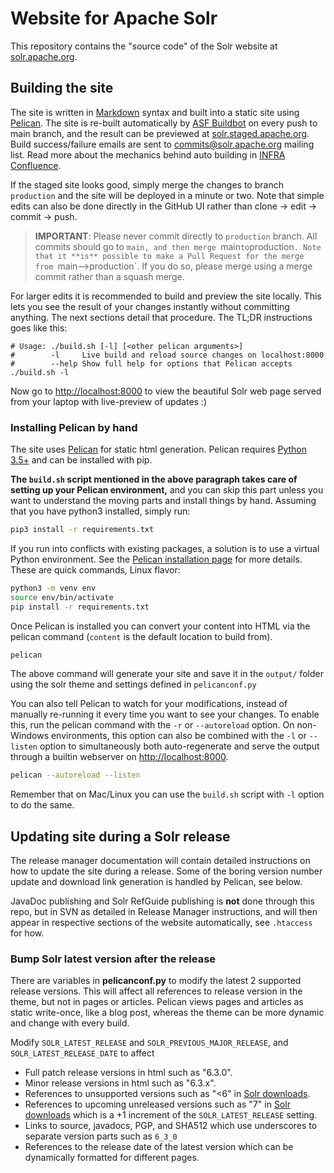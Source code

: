 # Website for Apache Solr

This repository contains the "source code" of the Solr website at [solr.apache.org](https://solr.apache.org/).

## Building the site

The site is written in [Markdown][9] syntax and built into a static site using [Pelican][1]. The site is re-built automatically by [ASF Buildbot][5] on every push to main branch, and the result can be previewed at [solr.staged.apache.org][6]. Build success/failure emails are sent to [commits@solr.apache.org][7] mailing list. Read more about the mechanics behind auto building in [INFRA Confluence][8].
 
If the staged site looks good, simply merge the changes to branch `production` and the site will be deployed in a minute or two. Note that simple edits can also be done directly in the GitHub UI rather than clone -> edit -> commit -> push.

> **IMPORTANT**: Please never commit directly to `production` branch. All commits should go to `main, and then merge `main` to `production`. Note that it **is** possible to make a Pull Request for the merge from `main-->production`. If you do so, please merge using a merge commit rather than a squash merge.

For larger edits it is recommended to build and preview the site locally. This lets you see the result of your changes instantly without committing anything. The next sections detail that procedure. The TL;DR instructions goes like this:

    # Usage: ./build.sh [-l] [<other pelican arguments>]
    #        -l     Live build and reload source changes on localhost:8000
    #        --help Show full help for options that Pelican accepts
    ./build.sh -l

Now go to <http://localhost:8000> to view the beautiful Solr web page served from your laptop with live-preview of updates :)

### Installing Pelican by hand

The site uses [Pelican][1] for static html generation. Pelican requires [Python 3.5+][4] and can be installed with pip.

**The `build.sh` script mentioned in the above paragraph takes care of setting up your Pelican environment,** and you can skip this part unless you want to understand the moving parts and install things by hand. Assuming that you have python3 installed, simply run:

```sh
pip3 install -r requirements.txt
```

If you run into conflicts with existing packages, a solution is to use a virtual Python environment. See the [Pelican installation page][2] for more details. These are quick commands, Linux flavor:

```sh
python3 -m venv env
source env/bin/activate
pip install -r requirements.txt
```

Once Pelican is installed you can convert your content into HTML via the pelican command (`content` is the default location to build from).

```sh
pelican
```

The above command will generate your site and save it in the `output/` folder using the solr theme and settings defined in `pelicanconf.py`

You can also tell Pelican to watch for your modifications, instead of manually re-running it every time you want to see your changes. To enable this, run the pelican command with the `-r` or `--autoreload` option. On non-Windows environments, this option can also be combined with the `-l` or `--listen` option to simultaneously both auto-regenerate and serve the output through a builtin webserver on <http://localhost:8000>.

```sh
pelican --autoreload --listen
```

Remember that on Mac/Linux you can use the `build.sh` script with `-l` option to do the same.

## Updating site during a Solr release

The release manager documentation will contain detailed instructions on how to update the site during a release. Some of the boring version number update and download link generation is handled by Pelican, see below.

JavaDoc publishing and Solr RefGuide publishing is **not** done through this repo, but in SVN as detailed in Release Manager instructions, and will then appear in respective sections of the website automatically, see `.htaccess` for how.

### Bump Solr latest version after the release

There are variables in **pelicanconf.py** to modify the latest 2 supported release versions. This will affect all references to release version in the theme, but not in pages or articles. Pelican views pages and articles as static write-once, like a blog post, whereas the theme can be more dynamic and change with every build.

Modify `SOLR_LATEST_RELEASE` and `SOLR_PREVIOUS_MAJOR_RELEASE`, and
`SOLR_LATEST_RELEASE_DATE` to affect

* Full patch release versions in html such as "6.3.0".
* Minor release versions in html such as "6.3.x".
* References to unsupported versions such as "<6" in [Solr downloads][3].
* References to upcoming unreleased versions such as "7" in [Solr downloads][3]
  which is a +1 increment of the `SOLR_LATEST_RELEASE` setting.
* Links to source, javadocs, PGP, and SHA512 which use underscores to separate
  version parts such as `6_3_0`
* References to the release date of the latest version which can be dynamically
  formatted for different pages.

[1]: https://blog.getpelican.com/
[2]: https://docs.getpelican.com/en/stable/install.html
[3]: https://solr.apache.org/downloads.html#about-versions-and-support
[4]: https://www.python.org/downloads/
[5]: https://ci2.apache.org/#/builders/3
[6]: https://solr.staged.apache.org
[7]: https://lists.apache.org/list.html?commits@solr.apache.org
[8]: https://wiki.apache.org/confluence/display/INFRA/Git+-+.asf.yaml+features
[9]: http://daringfireball.net/projects/markdown/syntax
